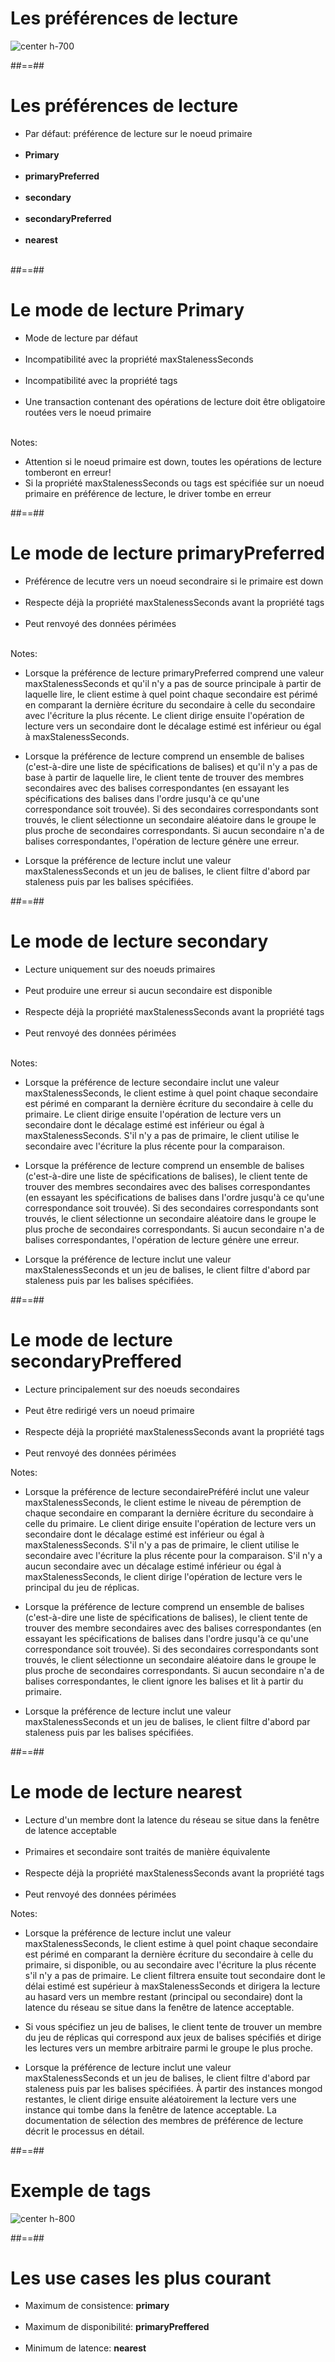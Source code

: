 <!-- .slide -->
# Les préférences de lecture
![center h-700](assets/images/school/replication/read-preference.svg)

##==##

<!-- .slide -->
# Les préférences de lecture
- Par défaut: préférence de lecture sur le noeud primaire <br/><br/>
- <b>Primary</b> <br/><br/>
- <b>primaryPreferred</b> <br/><br/>
- <b>secondary</b> <br/><br/>
- <b>secondaryPreferred</b> <br/><br/>
- <strong>nearest</strong> <br/><br/>

##==##

<!-- .slide -->
# Le mode de lecture Primary
- Mode de lecture par défaut <br/><br/>
- Incompatibilité avec la propriété maxStalenessSeconds <br/><br/>
- Incompatibilité avec la propriété tags <br/><br/>
- Une transaction contenant des opérations de lecture doit être obligatoire routées vers le noeud primaire <br/><br/>

Notes: 
 - Attention si le noeud primaire est down, toutes les opérations de lecture tomberont en erreur!
 - Si la propriété maxStalenessSeconds ou tags est spécifiée sur un noeud primaire en préférence de lecture, le driver tombe en erreur 

##==##

<!-- .slide -->
# Le mode de lecture primaryPreferred
- Préférence de lecutre vers un noeud secondraire si le primaire est down <br/><br/>
- Respecte déjà la propriété maxStalenessSeconds avant la propriété tags <br/><br/>
- Peut renvoyé des données périmées <br/><br/>

Notes:
- Lorsque la préférence de lecture primaryPreferred comprend une valeur maxStalenessSeconds et qu'il n'y a pas de source principale à partir de laquelle lire, le client estime à quel point chaque secondaire est périmé en comparant la dernière écriture du secondaire à celle du secondaire avec l'écriture la plus récente. Le client dirige ensuite l'opération de lecture vers un secondaire dont le décalage estimé est inférieur ou égal à maxStalenessSeconds.

- Lorsque la préférence de lecture comprend un ensemble de balises (c'est-à-dire une liste de spécifications de balises) et qu'il n'y a pas de base à partir de laquelle lire, le client tente de trouver des membres secondaires avec des balises correspondantes (en essayant les spécifications des balises dans l'ordre jusqu'à ce qu'une correspondance soit trouvée). Si des secondaires correspondants sont trouvés, le client sélectionne un secondaire aléatoire dans le groupe le plus proche de secondaires correspondants. Si aucun secondaire n'a de balises correspondantes, l'opération de lecture génère une erreur.

- Lorsque la préférence de lecture inclut une valeur maxStalenessSeconds et un jeu de balises, le client filtre d'abord par staleness puis par les balises spécifiées.

##==##

<!-- .slide -->
# Le mode de lecture secondary
- Lecture uniquement sur des noeuds primaires <br/><br/>
- Peut produire une erreur si aucun secondaire est disponible <br/><br/>
- Respecte déjà la propriété maxStalenessSeconds avant la propriété tags <br/><br/>
- Peut renvoyé des données périmées <br/><br/>

Notes:
- Lorsque la préférence de lecture secondaire inclut une valeur maxStalenessSeconds, le client estime à quel point chaque secondaire est périmé en comparant la dernière écriture du secondaire à celle du primaire. Le client dirige ensuite l'opération de lecture vers un secondaire dont le décalage estimé est inférieur ou égal à maxStalenessSeconds. S'il n'y a pas de primaire, le client utilise le secondaire avec l'écriture la plus récente pour la comparaison.

- Lorsque la préférence de lecture comprend un ensemble de balises (c'est-à-dire une liste de spécifications de balises), le client tente de trouver des membres secondaires avec des balises correspondantes (en essayant les spécifications de balises dans l'ordre jusqu'à ce qu'une correspondance soit trouvée). Si des secondaires correspondants sont trouvés, le client sélectionne un secondaire aléatoire dans le groupe le plus proche de secondaires correspondants. Si aucun secondaire n'a de balises correspondantes, l'opération de lecture génère une erreur.

- Lorsque la préférence de lecture inclut une valeur maxStalenessSeconds et un jeu de balises, le client filtre d'abord par staleness puis par les balises spécifiées.

##==##

<!-- .slide: class="sfeir-basic-slide" -->
# Le mode de lecture secondaryPreffered
- Lecture principalement sur des noeuds secondaires <br/><br/>
- Peut être redirigé vers un noeud primaire <br/><br/>
- Respecte déjà la propriété maxStalenessSeconds avant la propriété tags <br/><br/>
- Peut renvoyé des données périmées

Notes:
- Lorsque la préférence de lecture secondairePréféré inclut une valeur maxStalenessSeconds, le client estime le niveau de péremption de chaque secondaire en comparant la dernière écriture du secondaire à celle du primaire. Le client dirige ensuite l'opération de lecture vers un secondaire dont le décalage estimé est inférieur ou égal à maxStalenessSeconds. S'il n'y a pas de primaire, le client utilise le secondaire avec l'écriture la plus récente pour la comparaison. S'il n'y a aucun secondaire avec un décalage estimé inférieur ou égal à maxStalenessSeconds, le client dirige l'opération de lecture vers le principal du jeu de réplicas.

- Lorsque la préférence de lecture comprend un ensemble de balises (c'est-à-dire une liste de spécifications de balises), le client tente de trouver des membre secondaires avec des balises correspondantes (en essayant les spécifications de balises dans l'ordre jusqu'à ce qu'une correspondance soit trouvée). Si des secondaires correspondants sont trouvés, le client sélectionne un secondaire aléatoire dans le groupe le plus proche de secondaires correspondants. Si aucun secondaire n'a de balises correspondantes, le client ignore les balises et lit à partir du primaire.

- Lorsque la préférence de lecture inclut une valeur maxStalenessSeconds et un jeu de balises, le client filtre d'abord par staleness puis par les balises spécifiées.

##==##

<!-- .slide -->
# Le mode de lecture nearest
- Lecture d'un membre dont la latence du réseau se situe dans la fenêtre de latence acceptable <br/><br/>
- Primaires et secondaire sont traités de manière équivalente <br/><br/>
- Respecte déjà la propriété maxStalenessSeconds avant la propriété tags <br/><br/>
- Peut renvoyé des données périmées

Notes:
- Lorsque la préférence de lecture inclut une valeur maxStalenessSeconds, le client estime à quel point chaque secondaire est périmé en comparant la dernière écriture du secondaire à celle du primaire, si disponible, ou au secondaire avec l'écriture la plus récente s'il n'y a pas de primaire. Le client filtrera ensuite tout secondaire dont le délai estimé est supérieur à maxStalenessSeconds et dirigera la lecture au hasard vers un membre restant (principal ou secondaire) dont la latence du réseau se situe dans la fenêtre de latence acceptable.

- Si vous spécifiez un jeu de balises, le client tente de trouver un membre du jeu de réplicas qui correspond aux jeux de balises spécifiés et dirige les lectures vers un membre arbitraire parmi le groupe le plus proche.

- Lorsque la préférence de lecture inclut une valeur maxStalenessSeconds et un jeu de balises, le client filtre d'abord par staleness puis par les balises spécifiées. À partir des instances mongod restantes, le client dirige ensuite aléatoirement la lecture vers une instance qui tombe dans la fenêtre de latence acceptable. La documentation de sélection des membres de préférence de lecture décrit le processus en détail.

##==##

<!-- .slide -->
# Exemple de tags
![center h-800](assets/images/school/replication/tags.png)

##==##

<!-- .slide" -->
# Les use cases les plus courant
- Maximum de consistence: <b>primary</b> <br/><br/>
- Maximum de disponibilité: <b>primaryPreffered</b> <br/><br/>
- Minimum de latence: <b>nearest</b> <br/><br/>

  